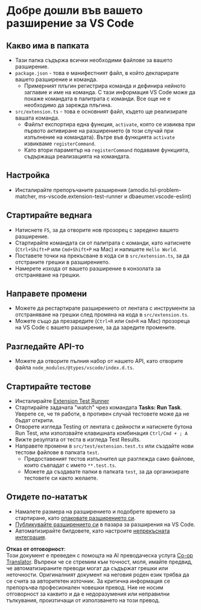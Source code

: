 <!--
CO_OP_TRANSLATOR_METADATA:
{
  "original_hash": "eae2c0ea18160a3e7a63ace7b53897d7",
  "translation_date": "2025-07-16T16:46:18+00:00",
  "source_file": "code/07.Lab/01/AIPC/extensions/phi3ext/vsc-extension-quickstart.md",
  "language_code": "bg"
}
-->
# Добре дошли във вашето разширение за VS Code

## Какво има в папката

* Тази папка съдържа всички необходими файлове за вашето разширение.
* `package.json` - това е манифестният файл, в който декларирате вашето разширение и команда.
  * Примерният плъгин регистрира команда и дефинира нейното заглавие и име на команда. С тази информация VS Code може да покаже командата в палитрата с команди. Все още не е необходимо да зарежда плъгина.
* `src/extension.ts` - това е основният файл, където ще реализирате вашата команда.
  * Файлът експортира една функция, `activate`, която се извиква при първото активиране на разширението (в този случай при изпълнение на командата). Вътре във функцията `activate` извикваме `registerCommand`.
  * Като втори параметър на `registerCommand` подаваме функцията, съдържаща реализацията на командата.

## Настройка

* Инсталирайте препоръчаните разширения (amodio.tsl-problem-matcher, ms-vscode.extension-test-runner и dbaeumer.vscode-eslint)

## Стартирайте веднага

* Натиснете `F5`, за да отворите нов прозорец с заредено вашето разширение.
* Стартирайте командата си от палитрата с команди, като натиснете (`Ctrl+Shift+P` или `Cmd+Shift+P` на Mac) и напишете `Hello World`.
* Поставете точки на прекъсване в кода си в `src/extension.ts`, за да отстраните грешки в разширението.
* Намерете изхода от вашето разширение в конзолата за отстраняване на грешки.

## Направете промени

* Можете да рестартирате разширението от лентата с инструменти за отстраняване на грешки след промяна на кода в `src/extension.ts`.
* Можете също да презаредите (`Ctrl+R` или `Cmd+R` на Mac) прозореца на VS Code с вашето разширение, за да заредите промените.

## Разгледайте API-то

* Можете да отворите пълния набор от нашето API, като отворите файла `node_modules/@types/vscode/index.d.ts`.

## Стартирайте тестове

* Инсталирайте [Extension Test Runner](https://marketplace.visualstudio.com/items?itemName=ms-vscode.extension-test-runner)
* Стартирайте задачата "watch" чрез командата **Tasks: Run Task**. Уверете се, че тя работи, в противен случай тестовете може да не бъдат открити.
* Отворете изгледа Testing от лентата с дейности и натиснете бутона Run Test, или използвайте клавишната комбинация `Ctrl/Cmd + ; A`
* Вижте резултата от теста в изгледа Test Results.
* Направете промени в `src/test/extension.test.ts` или създайте нови тестови файлове в папката `test`.
  * Предоставеният тестов изпълнител ще разглежда само файлове, които съвпадат с името `**.test.ts`.
  * Можете да създавате папки в папката `test`, за да организирате тестовете си както желаете.

## Отидете по-нататък

* Намалете размера на разширението и подобрете времето за стартиране, като [опаковате разширението си](https://code.visualstudio.com/api/working-with-extensions/bundling-extension?WT.mc_id=aiml-137032-kinfeylo).
* [Публикувайте разширението си](https://code.visualstudio.com/api/working-with-extensions/publishing-extension?WT.mc_id=aiml-137032-kinfeylo) в пазара за разширения на VS Code.
* Автоматизирайте билдовете, като настроите [непрекъсната интеграция](https://code.visualstudio.com/api/working-with-extensions/continuous-integration?WT.mc_id=aiml-137032-kinfeylo).

**Отказ от отговорност**:  
Този документ е преведен с помощта на AI преводаческа услуга [Co-op Translator](https://github.com/Azure/co-op-translator). Въпреки че се стремим към точност, моля, имайте предвид, че автоматизираните преводи могат да съдържат грешки или неточности. Оригиналният документ на неговия роден език трябва да се счита за авторитетен източник. За критична информация се препоръчва професионален човешки превод. Ние не носим отговорност за каквито и да е недоразумения или неправилни тълкувания, произтичащи от използването на този превод.